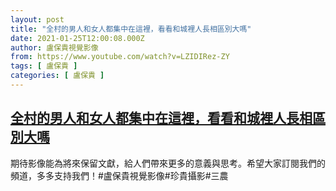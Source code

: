 ```yaml
---
layout: post
title: "全村的男人和女人都集中在這裡，看看和城裡人長相區別大嗎"
date: 2021-01-25T12:00:08.000Z
author: 盧保貴視覺影像
from: https://www.youtube.com/watch?v=LZIDIRez-ZY
tags: [ 盧保貴 ]
categories: [ 盧保貴 ]
---
```

<!--1611576008000-->
[全村的男人和女人都集中在這裡，看看和城裡人長相區別大嗎](https://www.youtube.com/watch?v=LZIDIRez-ZY)
------

<div>
期待影像能為將來保留文獻，給人們帶來更多的意義與思考。希望大家訂閱我們的頻道，多多支持我們！#盧保貴視覺影像#珍貴攝影#三農
</div>
